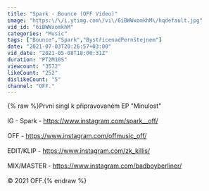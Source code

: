 ```yaml
---
title: "Spark - Bounce (OFF Video)"
image: "https:\/\/i.ytimg.com\/vi\/6iBWWxomkhM\/hqdefault.jpg"
vid_id: "6iBWWxomkhM"
categories: "Music"
tags: ["Bounce","Spark","BystřicenadPernštejnem"]
date: "2021-07-03T20:26:57+03:00"
vid_date: "2021-05-08T18:00:31Z"
duration: "PT2M10S"
viewcount: "3572"
likeCount: "252"
dislikeCount: "5"
channel: "OFF."
---
```

{% raw %}První singl k připravovaném EP &quot;Minulost&quot; <br /><br />IG - Spark - <a rel="nofollow" target="blank" href="https://www.instagram.com/spark__off/">https://www.instagram.com/spark__off/</a><br /><br />OFF - <a rel="nofollow" target="blank" href="https://www.instagram.com/offmusic_off/​">https://www.instagram.com/offmusic_off/​</a><br /><br />EDIT/KLIP - <a rel="nofollow" target="blank" href="https://www.instagram.com/zk_killis/">https://www.instagram.com/zk_killis/</a><br /><br />MIX/MASTER - <a rel="nofollow" target="blank" href="https://www.instagram.com/badboyberliner/">https://www.instagram.com/badboyberliner/</a><br /><br />© 2021 OFF.{% endraw %}
